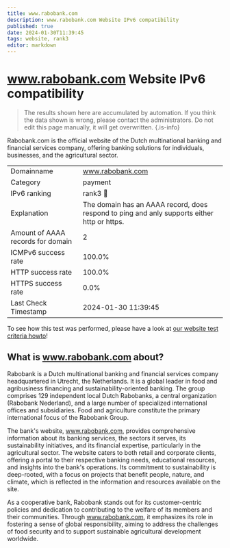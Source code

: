 ```yaml
---
title: www.rabobank.com
description: www.rabobank.com Website IPv6 compatibility
published: true
date: 2024-01-30T11:39:45
tags: website, rank3
editor: markdown
---
```


# www.rabobank.com Website IPv6 compatibility

> The results shown here are accumulated by automation. If you think the data shown is wrong, please contact the administrators. 
> Do not edit this page manually, it will get overwritten.
{.is-info}

Rabobank.com is the official website of the Dutch multinational banking and financial services company, offering banking solutions for individuals, businesses, and the agricultural sector.


|   |   |
| - | - |
| Domainname | www.rabobank.com
| Category | payment |
| IPv6 ranking | rank3 :3rd_place_medal: |
| Explanation | The domain has an AAAA record, does respond to ping and anly supports either http or https. |
| Amount of AAAA records for domain | 2 |
| ICMPv6 success rate | 100.0%|
| HTTP success rate | 100.0% |
| HTTPS success rate | 0.0% |
| Last Check Timestamp | 2024-01-30 11:39:45 |

To see how this test was performed, please have a look at [our website test criteria howto](/howto/testcriteria/website)!


## What is www.rabobank.com about?
Rabobank is a Dutch multinational banking and financial services company headquartered in Utrecht, the Netherlands. It is a global leader in food and agribusiness financing and sustainability-oriented banking. The group comprises 129 independent local Dutch Rabobanks, a central organization (Rabobank Nederland), and a large number of specialized international offices and subsidiaries. Food and agriculture constitute the primary international focus of the Rabobank Group.

The bank's website, www.rabobank.com, provides comprehensive information about its banking services, the sectors it serves, its sustainability initiatives, and its financial expertise, particularly in the agricultural sector. The website caters to both retail and corporate clients, offering a portal to their respective banking needs, educational resources, and insights into the bank's operations. Its commitment to sustainability is deep-rooted, with a focus on projects that benefit people, nature, and climate, which is reflected in the information and resources available on the site.

As a cooperative bank, Rabobank stands out for its customer-centric policies and dedication to contributing to the welfare of its members and their communities. Through www.rabobank.com, it emphasizes its role in fostering a sense of global responsibility, aiming to address the challenges of food security and to support sustainable agricultural development worldwide.
